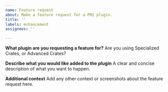 ```yaml
---
name: Feature request
about: Make a feature request for a PM2 plugin.
title: ''
labels: enhancement
assignees: ''

---
```


**What plugin are you requesting a feature for?**
Are you using Specialized Crates, or Advanced Crates?


**Describe what you would like added to the plugin**
A clear and concise description of what you want to happen.


**Additional context**
Add any other context or screenshots about the feature request here.
